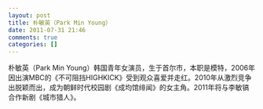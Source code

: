 ```yaml
---
layout: post
title: 朴敏英（Park Min Young）
date: 2011-07-31 21:46
comments: true
categories: []
---
```

朴敏英（Park Min Young）韩国青年女演员，生于首尔市，本职是模特，2006年因出演MBC的《不可阻挡HIGHKICK》受到观众喜爱并走红。2010年从激烈竞争出脱颖而出，成为朝鲜时代校园剧《成均馆绯闻》的女主角。2011年将与李敏镐合作新剧《城市猎人》。
